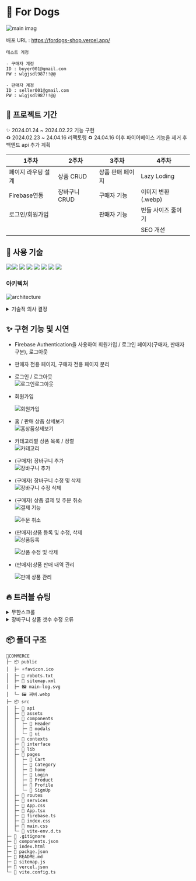 # 🐶 For Dogs

![main imag](https://github.com/kkang123/ForDogs_Shop/assets/85389685/e91633ca-32c7-4198-b05b-686fbbda598e)

배포 URL : https://fordogs-shop.vercel.app/

```
테스트 계정

- 구매자 계정
ID : buyer001@gmail.com
PW : wlgjsdl987!!@@

- 판매자 계정
ID : seller001@gmail.com
PW : wlgjsdl987!!@@
```

## 📅 프로젝트 기간

✨ 2024.01.24 ~ 2024.02.22 기능 구현 <br>
♻️ 2024.02.23 ~ 24.04.16 리팩토링
♻️ 24.04.16 이후 파이어베이스 기능을 제거 후 백엔드 api 추가 계획

| 1주차              | 2주차        | 3주차            | 4주차              |
| ------------------ | ------------ | ---------------- | ------------------ |
| 페이지 라우팅 설계 | 상품 CRUD    | 상품 판매 페이지 | Lazy Loding        |
| Firebase연동       | 장바구니CRUD | 구매자 기능      | 이미지 변환(.webp) |
| 로그인/회원가입    |              | 판매자 기능      | 번들 사이즈 줄이기 |
|                    |              |                  | SEO 개선           |

## 🔨 사용 기술

<img src="https://img.shields.io/badge/React-61DAFB?style=flat&logo=React&logoColor=FFFFFF"/><img src="https://img.shields.io/badge/TypeScript-orange?style=flat&logo=TypeScript&logoColor=FFFFFF"/>
<img src="https://img.shields.io/badge/TailWind CSS-06B6D4?style=flat&logo=TailWind css&logoColor=FFFFFF"/>
<img src="https://img.shields.io/badge/React-Query-ffffff?style=flat&logo=React-Query&logoColor=FFFFFF"/>
<img src="https://img.shields.io/badge/React-Router-000000?style=flat&logo=React-Router&logoColor=FFFFFF"/>
<img src="https://img.shields.io/badge/vite-9400D3?style=flat&logo=vite&logoColor=FFFFFF"/>
<img src="https://img.shields.io/badge/firebase-0000FF?style=flat&logo=firebase&logoColor=FFFFFF"/>
<img src="https://img.shields.io/badge/vercel-000000?style=flat&logo=vercel&logoColor=ffffff"/>

### 아키텍처

![architecture](https://github.com/kkang123/ForDogs_Shop/assets/85389685/b4ca4f5b-6b57-44bd-99f5-7811c82467e5)

<details>
  <summary>기술적 의사 결정</summary>
<ul>
    <li>React</li>
    사용자 경험을 중시하는 동적 웹 애플리케이션 개발을 위해 선택. 컴포넌트 기반 접근으로 재사용 가능하고 유지보수가 쉬운 UI를 구성하고 개발 효율성을 높이고 가상 DOM을 이용해 실제 DOM의 수정을 최소화하여 애플리케이션의 성능을 향상시키고, 사용자 경험을 개선하기 위해 선택했습니다.</br></br>
    <li>TypeScript</li> 프로젝트의 확장성과 유지보수성을 고려하여, 정적 타입 지정을 통한 오류 감소와 개발 생산성 향상을 위해 사용했습니다. </br></br>
    <li>Vite</li>
    빠른 개발 서버 시작과 HMR(핫 모듈 교체) 기능을 제공하여 개발 속도와 경험을 향상시키기 위해 선택했습니다. </br></br>
    <li>React Context API</li>
    별도의 라이브러리 없이 react 내에서 전역 상태를 관리할 수 있으며 props drilling의 필요성을 줄일 수 있고 소규모~중간 규모 프로젝트에 알맞지만 대규모 프로젝트로 넘어갈 때 리덕스와 결합하여 사용할 수 있기 때문에 선택했습니다. </br></br>
    <li>React Query</li>
    비동기 데이터와 서버 상태를 관리를 위해 사용했으며 이를 통해 서버 상태 관리를 효율적으로 수행하고, 데이터 캐싱, 동기화 및 업데이트 작업을 간소화하기 위해 도입했습니다. </br></br>
    <li>Tailwind CSS</li>
   디자인의 일관성을 유지하여 재활용성을 높였고, 커스텀 디자인 작업 시간을 단축하기 위해 적용했습니다. </br></br>
    <li>Shadcn/ui</li>
    개발과정 중 직접적인 커스터마이제이션, 의존성 최소화, 빠른 통합 및 사용의 이점을 제공하여, 프로젝트의 유연성을 향상시키고 개발 속도를 높이는 장점이 있어 선택 </br></br>
    <li>Firebase</li>
    백엔드 인프라 구축 없이 인증, 데이터베이스, 스토리지, 로그인 기능, 호스팅 등의 기능 사용과 각종 데이터를 DB를 통해 쉽게 관리하기 위해 선택했습니다. </br></br>
    <li>Vercel</li>
    간단하고 빠른 배포와 CDN을 통한 최적화된 성능, 자동 HTTPS 적용, 최신 웹 기술에 대한 강력한 지원, 개발자 친화적인 피드백과 분석 도구를 제공 받을 수 있어 사용했습니다. </br></br>
</ul>
</details>

## ✨ 구현 기능 및 시연

- Firebase Authentication을 사용하여 회원가입 / 로그인 페이지(구매자, 판매자 구분), 로그아웃
- 판매자 전용 페이지, 구매자 전용 페이지 분리

- 로그인 / 로그아웃 <br>
  ![로그인로그아웃](https://github.com/kkang123/ForDogs_Shop/assets/85389685/35aaa22f-a34f-40d6-9fe7-3ae293fbc7b4)

- 회원가입 <br>

  ![회원가입](https://github.com/kkang123/ForDogs_Shop/assets/85389685/8b871483-7ecb-4cb5-a35e-55fb42586ef9)

- 홈 / 판매 상품 상세보기 <br>
  ![홈상품상세보기](https://github.com/kkang123/ForDogs_Shop/assets/85389685/7b401b0b-6ac6-4c4e-9d56-f5d7c93cd6da)

- 카테고리별 상품 목록 / 정렬 <br>
  ![카테고리](https://github.com/kkang123/ForDogs_Shop/assets/85389685/26a319b9-de87-4e36-956e-0f9ce6322d71)

- (구매자) 장바구니 추가 <br>
  ![장바구니 추가](https://github.com/kkang123/ForDogs_Shop/assets/85389685/5b7b9b10-229c-400f-9e95-c19142326f95)

- (구매자) 장바구니 수정 및 삭제 <br>
  ![장바구니 수정 삭제](https://github.com/kkang123/ForDogs_Shop/assets/85389685/43474fb5-a4d4-4cb3-9c77-6f45b0e64bea)

- (구매자) 상품 결제 및 주문 취소 <br>
  ![결제 기능](https://github.com/kkang123/ForDogs_Shop/assets/85389685/6992c3b4-b950-4e63-93fa-14a213fd6dd8)

  ![주문 취소](https://github.com/kkang123/ForDogs_Shop/assets/85389685/5ab14ef6-e812-4287-ad22-05473beeda37)

- (판매자)상품 등록 및 수정, 삭제 <br>
  ![상품등록](https://github.com/kkang123/ForDogs_Shop/assets/85389685/32c84dd7-dcd7-4eee-a9cd-d3ca05f623a3)

  ![상품 수정 및 삭제](https://github.com/kkang123/ForDogs_Shop/assets/85389685/1b54b590-1b94-4991-a5db-dcecbbb9b663)

- (판매자)상품 판매 내역 관리 <br>

  ![판매 상품 관리](https://github.com/kkang123/ForDogs_Shop/assets/85389685/3e07e9f3-e64a-4173-848d-7cfab482bdcd)

## 🔥 트러블 슈팅

<details>
  <summary>무한스크롤</summary>
  <ul>판매 상품 리스트 관리 부분에 무한스크롤을 구현 중 많은 어려움을 느꼈습니다. 스크롤에 따른 무한 스크롤을 구현 할려고 했지만 어떻게든 접근법을 찾아내어 React-query에 있는 useInfiniteQuery를 사용해서 내부적으로 데이터를 상태로 관리해주었고 쿼리 함수를 통해 비동기적으로 데이터를 불러왔습니다. 그리고 데이터를 불러오는 액션은 useInView 훅을 사용하여 최하단에 요소를 추가해줘서 사용자의 스크롤이 페이지 맨 아래에 도달하면 요소가 뷰포트 내에 도달했음을 감지하여 데이터를 추가적으로 불러오는 기능을 적용해주었습니다. 하지만 같은 내용의 데이터를 계속해서 반복해서 불러오는 오류가 발생하였습니다. 그 부분에 대해서 반환값도 변경해보고 콜백함수 값도 계속해서 수정해줬지만 오류가 발생하다가 기본 쿼리에 params값이 있으면 q에 옵션을 추가해주겠다는 문법을 추가한 후 let을 통해 재할당을 해주어 해당 데이터 무한 중복을 해결했습니다</ul>
  </details>

  <details>
    <summary>장바구니 상품 갯수 수정 오류</summary>
    <ul>장바구니에서 상품의 갯수를 수정 했을 때 변경이 없는 상품이 초기화되는 오류 발생. 기존 Cart.tsx에 있는 saveChanges 함수에서 모든 상품의 수량을 업데이트할 때, 변경 사항이 있는 상품의 수량 정보만 고려햐고 변경되지 않는 상품의 수량 정보는 고려하지 않았기 때문에 발생한 문제임을 확인하였습니다. 해결 방안으로 모든 상품에 대한 수량을 업데이트 할 때, quantities 상태에 해당 상품의 수량 정보가 없다면 기존의 수량 정보를 유지하도록하고 수정이되었다면 quantities 상태를 가져오도록 하였습니다.
  
  `quantity: newQuantity !== undefined ? newQuantity : item.quantity`
  
  </ul>

  </details>

## 📦 폴더 구조

```
🐶COMMERCE
├─ 📦 public
│  ├─ ⭐favicon.ico
│  ├─ 📄 robots.txt
│  ├─ 📄 sitemap.xml
│  ├─ 🖼 main-log.svg
│  └─ 🖼 찌비.webp
├─ 📦 src
│  ├─ 📂 api
│  ├─ 📂 assets
│  ├─ 📂 components
│  │  ├─ 📂 Header
│  │  ├─ 📂 modals
│  │  └─ 📂 ui
│  ├─ 📂 contexts
│  ├─ 📂 interface
│  ├─ 📂 lib
│  ├─ 📂 pages
│  │  ├─ 📂 Cart
│  │  ├─ 📂 Category
│  │  ├─ 📂 home
│  │  ├─ 📂 Login
│  │  ├─ 📂 Product
│  │  ├─ 📂 Profile
│  │  └─ 📂 SignUp
│  ├─ 📂 routes
│  ├─ 📂 services
│  ├─ 📄 App.css
│  ├─ 📄 App.tsx
│  ├─ 📄 firebase.ts
│  ├─ 📄 index.css
│  ├─ 📄 main.css
│  └─ 📄 vite-env.d.ts
├─ 📄 .gitignore
├─ 📄 components.json
├─ 📄 index.html
├─ 📄 packge.json
├─ 📄 README.md
├─ 📄 sitemap.js
├─ 📄 vercel.json
└─ 📄 vite.config.ts
```
